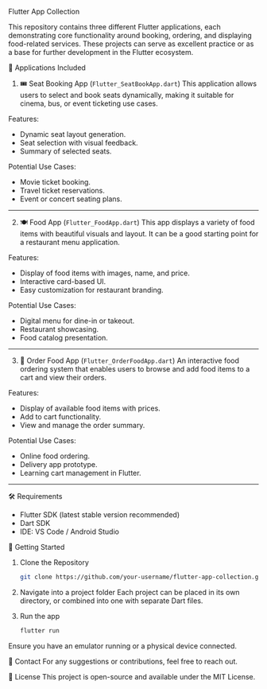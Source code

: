 Flutter App Collection

This repository contains three different Flutter applications, each demonstrating core functionality around booking, ordering, and displaying food-related services. These projects can serve as excellent practice or as a base for further development in the Flutter ecosystem.

📱 Applications Included

1. 🎟️ Seat Booking App (`Flutter_SeatBookApp.dart`)
This application allows users to select and book seats dynamically, making it suitable for cinema, bus, or event ticketing use cases.

Features:
- Dynamic seat layout generation.
- Seat selection with visual feedback.
- Summary of selected seats.

Potential Use Cases:
- Movie ticket booking.
- Travel ticket reservations.
- Event or concert seating plans.

---

2. 🍽️ Food App (`Flutter_FoodApp.dart`)
This app displays a variety of food items with beautiful visuals and layout. It can be a good starting point for a restaurant menu application.

Features:
- Display of food items with images, name, and price.
- Interactive card-based UI.
- Easy customization for restaurant branding.

Potential Use Cases:
- Digital menu for dine-in or takeout.
- Restaurant showcasing.
- Food catalog presentation.

---

3. 🛒 Order Food App (`Flutter_OrderFoodApp.dart`)
An interactive food ordering system that enables users to browse and add food items to a cart and view their orders.

Features:
- Display of available food items with prices.
- Add to cart functionality.
- View and manage the order summary.

Potential Use Cases:
- Online food ordering.
- Delivery app prototype.
- Learning cart management in Flutter.

---

🛠 Requirements

- Flutter SDK (latest stable version recommended)
- Dart SDK
- IDE: VS Code / Android Studio

🚀 Getting Started

1. Clone the Repository  
   ```bash
   git clone https://github.com/your-username/flutter-app-collection.git
   ```
2. Navigate into a project folder
Each project can be placed in its own directory, or combined into one with separate Dart files.

3. Run the app

     ```bash
     flutter run
     ```
Ensure you have an emulator running or a physical device connected.

📧 Contact
For any suggestions or contributions, feel free to reach out.

📝 License
This project is open-source and available under the MIT License.
